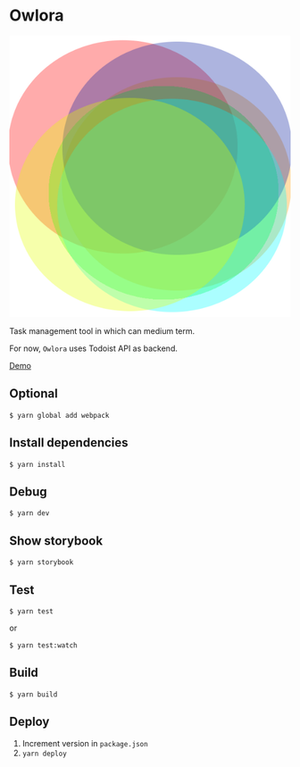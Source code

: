 # Owlora

![](./owlora.png)

Task management tool in which can medium term.

For now, `Owlora` uses Todoist API as backend.

[Demo](https://tadashi-aikawa.github.io/owlora/)

## Optional

```
$ yarn global add webpack
```

## Install dependencies

```
$ yarn install
```

## Debug

```
$ yarn dev
```

## Show storybook

```
$ yarn storybook
```

## Test

```
$ yarn test
```

or

```
$ yarn test:watch
```

## Build

```
$ yarn build
```

## Deploy

1. Increment version in `package.json`
2. `yarn deploy`
 
